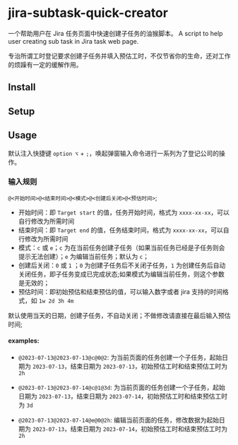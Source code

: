 # jira-subtask-quick-creator

一个帮助用户在 Jira 任务页面中快速创建子任务的油猴脚本。
A script to help user creating sub task in Jira task web page.

专治所谓工时登记要求创建子任务并填入预估工时，不仅节省你的生命，还对工作的烦躁有一定的缓解作用。

## Install

## Setup

## Usage

默认注入快捷键 `option ⌥` + `;`，唤起弹窗输入命令进行一系列为了登记公司的操作。
### 输入规则

`@<开始时间>@<结束时间>@<模式>@<创建后关闭>@<预估时间>`;

- 开始时间：即 `Target start` 的值，任务开始时间，格式为 `xxxx-xx-xx`，可以自行修改为所需时间
- 结束时间：即 `Target end` 的值，任务结束时间，格式为 `xxxx-xx-xx`，可以自行修改为所需时间
- 模式：`c` 或 `e`；`c` 为在当前任务创建子任务（如果当前任务已经是子任务则会提示无法创建）；`e` 为编辑当前任务；默认为 `c`；
- 创建后关闭：`0` 或 `1` ；`0` 为创建子任务后不关闭子任务，`1` 为创建任务后自动关闭任务，即子任务变成已完成状态;如果模式为编辑当前任务，则这个参数是无效的；
- 预估时间：即初始预估和结束预估的值，可以输入数字或者 jira 支持的时间格式，如 `1w 2d 3h 4m`

默认使用当天的日期，创建子任务，不自动关闭；不做修改请直接在最后输入预估时间;

#### examples:

- `@2023-07-13@2023-07-13@c@0@2`: 为当前页面的任务创建一个子任务，起始日期为 `2023-07-13`，结束日期为 `2023-07-13`，初始预估工时和结束预估工时为 `2h`

- `@2023-07-13@2023-07-14@c@1@3d`: 为当前页面的任务创建一个子任务，起始日期为 `2023-07-13`，结束日期为 `2023-07-14`，初始预估工时和结束预估工时为 `3d`

- `@2023-07-13@2023-07-14@e@0@2h`: 编辑当前页面的任务，修改数据为起始日期为 `2023-07-13`，结束日期为 `2023-07-14`，初始预估工时和结束预估工时为 `2h`
